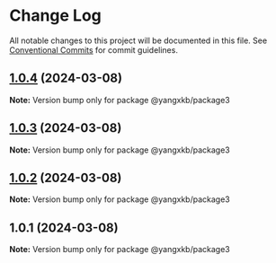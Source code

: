 # Change Log

All notable changes to this project will be documented in this file.
See [Conventional Commits](https://conventionalcommits.org) for commit guidelines.

## [1.0.4](https://github.com/yangxingkun/lernaworker/compare/v1.0.3...v1.0.4) (2024-03-08)

**Note:** Version bump only for package @yangxkb/package3





## [1.0.3](https://github.com/yangxingkun/lernaworker/compare/v1.0.2...v1.0.3) (2024-03-08)

**Note:** Version bump only for package @yangxkb/package3





## [1.0.2](https://github.com/yangxingkun/lernaworker/compare/v1.0.1...v1.0.2) (2024-03-08)

**Note:** Version bump only for package @yangxkb/package3





## 1.0.1 (2024-03-08)

**Note:** Version bump only for package @yangxkb/package3
